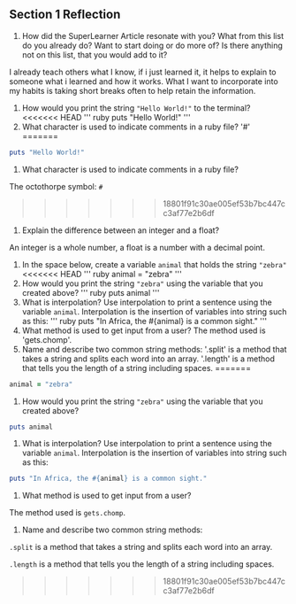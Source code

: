 ## Section 1 Reflection

1. How did the SuperLearner Article resonate with you? What from this list do you already do? Want to start doing or do more of? Is there anything not on this list, that you would add to it?

I already teach others what I know, if i just learned it, it helps to explain to someone what i learned and how it works.
What I want to incorporate into my habits is taking short breaks often to help retain the information.

1. How would you print the string `"Hello World!"` to the terminal?
<<<<<<< HEAD
''' ruby
puts "Hello World!"
'''
1. What character is used to indicate comments in a ruby file?
'#'
=======
``` ruby
puts "Hello World!"
```

1. What character is used to indicate comments in a ruby file?

The octothorpe symbol: `#` 

>>>>>>> 18801f91c30ae005ef53b7bc447cc3af77e2b6df
1. Explain the difference between an integer and a float?

An integer is a whole number, a float is a number with a decimal point.

1. In the space below, create a variable `animal` that holds the string `"zebra"`
<<<<<<< HEAD
''' ruby
animal = "zebra"
'''
1. How would you print the string `"zebra"` using the variable that you created above?
''' ruby
puts animal
'''
1. What is interpolation? Use interpolation to print a sentence using the variable `animal`.
Interpolation is the insertion of variables into string such as this:
''' ruby
puts "In Africa, the #{animal} is a common sight."
'''
1. What method is used to get input from a user?
The method used is 'gets.chomp'.
1. Name and describe two common string methods:
'.split' is a method that takes a string and splits each word into an array.
'.length' is a method that tells you the length of a string including spaces.
=======

``` ruby
animal = "zebra"
```

1. How would you print the string `"zebra"` using the variable that you created above?
``` ruby
puts animal
```

1. What is interpolation? Use interpolation to print a sentence using the variable `animal`.
Interpolation is the insertion of variables into string such as this:
``` ruby
puts "In Africa, the #{animal} is a common sight."
```

1. What method is used to get input from a user?

The method used is `gets.chomp`.

1. Name and describe two common string methods:

`.split` is a method that takes a string and splits each word into an array. 

`.length` is a method that tells you the length of a string including spaces. 
>>>>>>> 18801f91c30ae005ef53b7bc447cc3af77e2b6df
